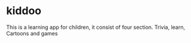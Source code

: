 # kiddoo
This is a learning app for children, it consist of four section. Trivia, learn, Cartoons and games
